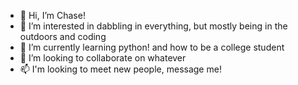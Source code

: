 - 👋 Hi, I’m Chase!
- 👀 I’m interested in dabbling in everything, but mostly being in the outdoors and coding 
- 🌱 I’m currently learning python! and how to be a college student 
- 💞️ I’m looking to collaborate on whatever
- 📫 I'm looking to meet new people, message me!

<!---
chashton404/chashton404 is a ✨ special ✨ repository because its `README.md` (this file) appears on your GitHub profile.
You can click the Preview link to take a look at your changes.
--->
